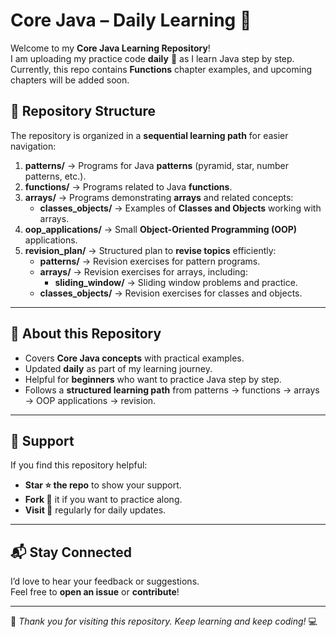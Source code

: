 # Core Java – Daily Learning 🚀

Welcome to my **Core Java Learning Repository**!  
I am uploading my practice code **daily** 📅 as I learn Java step by step.  
Currently, this repo contains **Functions** chapter examples, and upcoming chapters will be added soon.  

## 📂 Repository Structure
The repository is organized in a **sequential learning path** for easier navigation:  

1. **patterns/** → Programs for Java **patterns** (pyramid, star, number patterns, etc.).  
2. **functions/** → Programs related to Java **functions**.  
3. **arrays/** → Programs demonstrating **arrays** and related concepts:  
   - **classes_objects/** → Examples of **Classes and Objects** working with arrays.  
4. **oop_applications/** → Small **Object-Oriented Programming (OOP)** applications.  
5. **revision_plan/** → Structured plan to **revise topics** efficiently:  
   - **patterns/** → Revision exercises for pattern programs.  
   - **arrays/** → Revision exercises for arrays, including:  
     - **sliding_window/** → Sliding window problems and practice.  
   - **classes_objects/** → Revision exercises for classes and objects.  

---

## 📌 About this Repository
- Covers **Core Java concepts** with practical examples.  
- Updated **daily** as part of my learning journey.  
- Helpful for **beginners** who want to practice Java step by step.  
- Follows a **structured learning path** from patterns → functions → arrays → OOP applications → revision.  

---

## 🌟 Support
If you find this repository helpful:  
- **Star ⭐ the repo** to show your support.  
- **Fork 🍴** it if you want to practice along.  
- **Visit 🔁** regularly for daily updates.  

---

## 📬 Stay Connected
I’d love to hear your feedback or suggestions.  
Feel free to **open an issue** or **contribute**!  

---

🔔 *Thank you for visiting this repository. Keep learning and keep coding!* 💻
